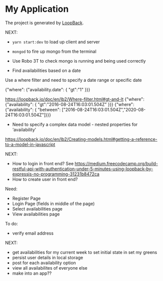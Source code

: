 # My Application

The project is generated by [LoopBack](http://loopback.io).

NEXT:

* `yarn start:dev` to load up client and server
* `mongod` to fire up mongo from the terminal
* Use Robo 3T to check mongo is running and being used correctly

* Find availabilities based on a date

Use a where filter and need to specify a date range or specific date

{"where": {"availability.date": { "gt":"1" }}}

https://loopback.io/doc/en/lb2/Where-filter.html#gt-and-lt
{"where": {"availability": { "gt":"2016-08-24T16:03:01.504Z" }}}
{"where": {"availability": { "between": ["2016-08-24T16:03:01.504Z","2020-08-24T16:03:01.504Z"]}}}

* Need to specify a complex data model - nested properties for ‘availability’

https://loopback.io/doc/en/lb2/Creating-models.html#getting-a-reference-to-a-model-in-javascript


NEXT:

- How to login in front end?
See https://medium.freecodecamp.org/build-restful-api-with-authentication-under-5-minutes-using-loopback-by-expressjs-no-programming-31231b8472ca
- How to create user in front end?

Need:

* Register Page
* Login Page
(fields in middle of the page)
* Select availabilities page
* View availabilities page

To do:

* verify email address

NEXT:

- get availabilities for my current week to set initial state in set my greens
- persist user details in local storage
- post for each availability option
- view all availabilites of everyone else
- make into an app??